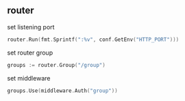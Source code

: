 ## router
set listening port
```go
router.Run(fmt.Sprintf(":%v", conf.GetEnv("HTTP_PORT")))
```
set router group
```go
groups := router.Group("/group")
```
set middleware
```go
groups.Use(middleware.Auth("group"))
```
